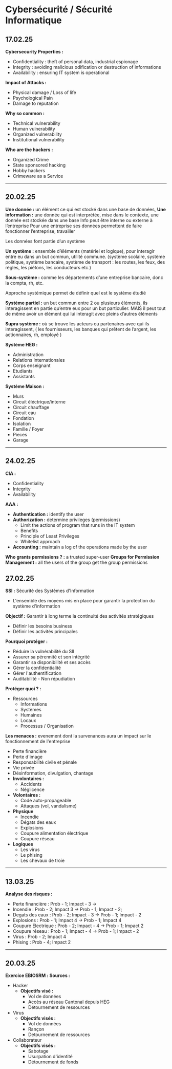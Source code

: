 # Cybersécurité / Sécurité Informatique

## 17.02.25

**Cybersecurity Properties :**
- Confidentiality : theft of personal data, industrial espionage
- Integrity : avoiding malicious odification or destruction of informations
- Availability : ensuring IT system is operational

**Impact of Attacks :**
- Physical damage / Loss of life
- Psychological Pain
- Damage to reputation

**Why so common :**
- Technical vulnerability
- Human vulnerability
- Organized vulnerability
- Institutional vulnerability

**Who are the hackers :**
- Organized Crime
- State sponsored hacking
- Hobby hackers
- Crimeware as a Service

---

## 20.02.25

**Une donnée :** un élément ce qui est stocké dans une base de données,
**Une information :** une donnée qui est interprétée, mise dans le contexte, une donnée est stockée dans une base
Info peut être interne ou externe à l’entreprise
Pour une entreprise ses données permettent de faire fonctionner l’entreprise, travailler
 
Les données font partie d’un système
 
**Un système :** ensemble d’éléments (matériel et logique), pour interagir entre eu dans un but commun, utilité commune. (système scolaire, système politique, système bancaire, système de transport : les routes, les feux, des règles, les piétons, les conducteurs etc.)
 
**Sous-système :** comme les départements d’une entreprise bancaire, donc la compta, rh, etc.
 
Approche systémique permet de définir quel est le système étudié
 
**Système partiel :** un but commun entre 2 ou plusieurs éléments, ils interagissent en partie qu’entre eux pour un but particulier. MAIS il peut tout de même avoir un élément qui lui interagit avec pleins d’autres éléments
 
**Supra système :** où se trouve les acteurs ou partenaires avec qui ils interagissent, ( les fournisseurs, les banques qui prêtent de l’argent, les actionnaires, rh, employé )

**Système HEG :**
- Administration
- Relations Internationales
- Corps enseignant
- Etudiants
- Assistants

**Système Maison :**
- Murs
- Circuit éléctrique/interne
- Circuit chauffage
- Circuit eau
- Fondation
- Isolation
- Famille / Foyer
- Pieces
- Garage

---

## 24.02.25

**CIA :**
- Confidentiality
- Integrity
- Availability

**AAA :**
- **Authentication :** identify the user
- **Authorization :** determine privileges (permissions)
  - Limit the actions of program that runs in the IT system
  - Benefits
  - Principle of Least Privileges
  - Whitelist approach
- **Accounting :** maintain a log of the operations made by the user

**Who grants permissions ? :** a trusted super-user
**Groups for Permission Management :** all the users of the group get the group permissions

## 27.02.25

**SSI :** Sécurité des Systèmes d'Information
- L'ensemble des moyens mis en place pour garantir la protection du système d'information

**Objectif :** Garantir à long terme la continuité des activités stratégiques
- Définir les besoins business
- Définir les activités principales

**Pourquoi protéger :**
- Réduire la vulnérabilité du SII
- Assurer sa pérennité et son intégrité
- Garantir sa disponibilité et ses accès
- Gérer la confidentialité
- Gérer l'authentification
- Auditabilité - Non répudiation

**Protéger quoi ? :**
- Ressources
  - Informations
  - Systèmes
  - Humaines
  - Locaux
  - Processus / Organisation

**Les menaces :** evenement dont la survenances aura un impact sur le fonctionnement de l'entreprise
- Perte financière
- Perte d'image
- Responsabilité civile et pénale
- Vie privée
- Désinformation, divulgation, chantage
- **Involontaires :**
  - Accidents
  - Néglicence
- **Volontaires :**
  - Code auto-propageable
  - Attaques (vol, vandalisme)
- **Physique**
  - Incendie
  - Dégats des eaux
  - Explosions
  - Coupure alimentation électrique
  - Coupure réseau
- **Logiques**
  - Les virus
  - Le phising
  - Les chevaux de troie

---

## 13.03.25

**Analyse des risques :**
- Perte financière : Prob - 1; Impact - 3 ->
- Incendie : Prob - 2; Impact 3 -> Prob - 1; Impact - 2;
- Degats des eaux : Prob - 2; Impact - 3 -> Prob - 1; Impact - 2
- Explosions : Prob - 1; Impact 4 -> Prob - 1; Impact 4
- Coupure Electrique : Prob - 2; Impact - 4 -> Prob - 1; Impact 2
- Coupure réseau : Prob - 1; Impact - 4 -> Prob - 1; Impact - 2
- Virus : Prob - 2; Impact 4
- Phising : Prob - 4; Impact 2

---

## 20.03.25

**Exercice EBIOSRM :**
**Sources :** 
  - Hacker
    - **Objectifs visé :**
      - Vol de données
      - Accès au réseau Cantonal depuis HEG
      - Détournement de ressources
  - Virus
    - **Objectifs visés :**
      - Vol de données
      - Rançon
      - Detournement de ressources
  - Collaborateur
    - **Objectifs visés :**
      - Sabotage
      - Usurpation d'identité
      - Détournement de fonds
